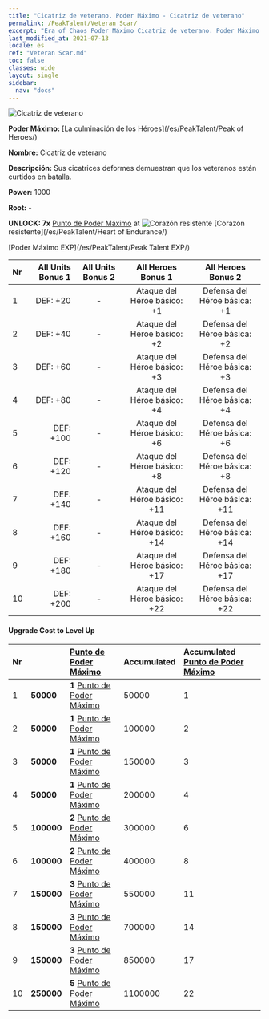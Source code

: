 ```yaml
---
title: "Cicatriz de veterano. Poder Máximo - Cicatriz de veterano"
permalink: /PeakTalent/Veteran Scar/
excerpt: "Era of Chaos Poder Máximo Cicatriz de veterano. Poder Máximo Cicatriz de veterano. Cicatriz de veterano"
last_modified_at: 2021-07-13
locale: es
ref: "Veteran Scar.md"
toc: false
classes: wide
layout: single
sidebar:
  nav: "docs"
---
```


  ![Cicatriz de veterano](/images/pt/talent_1003.png)

  **Poder Máximo:** [La culminación de los Héroes](/es/PeakTalent/Peak of Heroes/)

  **Nombre:** Cicatriz de veterano

  **Descripción:** Sus cicatrices deformes demuestran que los veteranos están curtidos en batalla.

  **Power:** 1000

  **Root:** -

  **UNLOCK: 7x** [Punto de Poder Máximo](/ItemsES/con_934/) at ![Corazón resistente](/images/pt/talent_1002.png) [Corazón resistente](/es/PeakTalent/Heart of Endurance/)

  [Poder Máximo EXP](/es/PeakTalent/Peak Talent EXP/)

  | Nr | All Units Bonus 1 | All Units Bonus 2 | All Heroes Bonus 1 | All Heroes Bonus 2 |
  |:---|--------------:|:-------------:|:-------------:|:-------------:|
  | 1 | DEF: +20 | - | Ataque del Héroe básico: +1 | Defensa del Héroe básica: +1 |
  | 2 | DEF: +40 | - | Ataque del Héroe básico: +2 | Defensa del Héroe básica: +2 |
  | 3 | DEF: +60 | - | Ataque del Héroe básico: +3 | Defensa del Héroe básica: +3 |
  | 4 | DEF: +80 | - | Ataque del Héroe básico: +4 | Defensa del Héroe básica: +4 |
  | 5 | DEF: +100 | - | Ataque del Héroe básico: +6 | Defensa del Héroe básica: +6 |
  | 6 | DEF: +120 | - | Ataque del Héroe básico: +8 | Defensa del Héroe básica: +8 |
  | 7 | DEF: +140 | - | Ataque del Héroe básico: +11 | Defensa del Héroe básica: +11 |
  | 8 | DEF: +160 | - | Ataque del Héroe básico: +14 | Defensa del Héroe básica: +14 |
  | 9 | DEF: +180 | - | Ataque del Héroe básico: +17 | Defensa del Héroe básica: +17 |
  | 10 | DEF: +200 | - | Ataque del Héroe básico: +22 | Defensa del Héroe básica: +22 |


#### Upgrade Cost to Level Up

  | Nr | <i class="fas fa-coins"/> | [Punto de Poder Máximo](/ItemsES/con_934/) | Accumulated <i class="fas fa-coins"/> | Accumulated [Punto de Poder Máximo](/ItemsES/con_934/) |
  |:---|:--------------|:-------------|:-------------|:-------------|
  | 1 | **50000** | **1** [Punto de Poder Máximo](/ItemsES/con_934/) | 50000 | 1 |
  | 2 | **50000** | **1** [Punto de Poder Máximo](/ItemsES/con_934/) | 100000 | 2 |
  | 3 | **50000** | **1** [Punto de Poder Máximo](/ItemsES/con_934/) | 150000 | 3 |
  | 4 | **50000** | **1** [Punto de Poder Máximo](/ItemsES/con_934/) | 200000 | 4 |
  | 5 | **100000** | **2** [Punto de Poder Máximo](/ItemsES/con_934/) | 300000 | 6 |
  | 6 | **100000** | **2** [Punto de Poder Máximo](/ItemsES/con_934/) | 400000 | 8 |
  | 7 | **150000** | **3** [Punto de Poder Máximo](/ItemsES/con_934/) | 550000 | 11 |
  | 8 | **150000** | **3** [Punto de Poder Máximo](/ItemsES/con_934/) | 700000 | 14 |
  | 9 | **150000** | **3** [Punto de Poder Máximo](/ItemsES/con_934/) | 850000 | 17 |
  | 10 | **250000** | **5** [Punto de Poder Máximo](/ItemsES/con_934/) | 1100000 | 22 |
